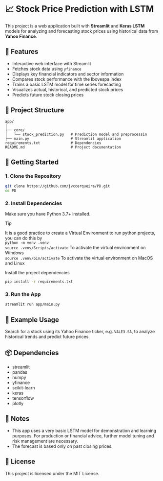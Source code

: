 # 📈 Stock Price Prediction with LSTM

This project is a web application built with **Streamlit** and **Keras LSTM** models for analyzing and forecasting stock prices using historical data from **Yahoo Finance**.

## 🧠 Features

- Interactive web interface with Streamlit
- Fetches stock data using `yfinance`
- Displays key financial indicators and sector information
- Compares stock performance with the Ibovespa index
- Trains a basic LSTM model for time series forecasting
- Visualizes actual, historical, and predicted stock prices
- Predicts future stock closing prices

## 📁 Project Structure

```
app/
│
├── core/
│   └── stock_prediction.py   # Prediction model and preprocessin   
├── main.py                   # Streamlit application
requirements.txt              # Dependencies
README.md                     # Project documentation
```

## 🚀 Getting Started

### 1. Clone the Repository

```bash
git clone https://github.com/jvccerqueira/PD.git
cd PD
```

### 2. Install Dependencies

Make sure you have Python 3.7+ installed.
>[!TIP]
> It is a good practice to create a Virtual Environment to run python projects, you can do this by  
>```python -m venv .venv```  
>```source .venv/Scripts/activate``` To activate the virtual environment on Windows  
>```source .venv/bin/activate``` To activate the virtual environment on MacOS and Linux

Install the project dependencies
```bash
pip install -r requirements.txt
```

### 3. Run the App

```bash
streamlit run app/main.py
```

## 🧪 Example Usage

Search for a stock using its Yahoo Finance ticker, e.g. `VALE3.SA`, to analyze historical trends and predict future prices.

## 📦 Dependencies

- streamlit
- pandas
- numpy
- yfinance
- scikit-learn
- keras
- tensorflow
- plotly

## 📌 Notes

- This app uses a very basic LSTM model for demonstration and learning purposes. For production or financial advice, further model tuning and risk management are necessary.
- The forecast is based only on past closing prices.

## 📄 License

This project is licensed under the MIT License.
